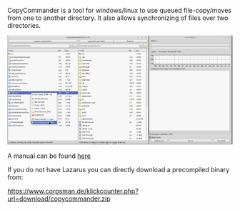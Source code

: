 CopyCommander is a tool for windows/linux to use queued file-copy/moves from one to another directory. It also allows synchronizing of files over two directories.

![Overview](images/Overview.png)

A manual can be found [here](how_to_use.txt)

If you do not have Lazarus you can directly download a precompiled binary from:

https://www.corpsman.de/klickcounter.php?url=download/copycommander.zip

